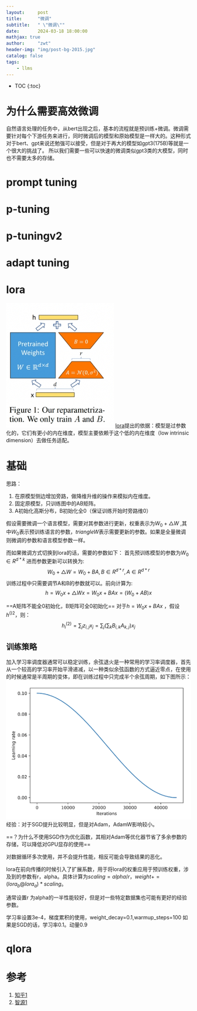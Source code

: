 ```yaml
---
layout:     post
title:      "微调"
subtitle:   " \"微调\""
date:       2024-03-18 18:00:00
mathjax: true
author:     "zwt"
header-img: "img/post-bg-2015.jpg"
catalog: false
tags:
    - llms
---
```

* TOC
{:toc}
# 为什么需要高效微调
自然语言处理的任务中，从bert出现之后，基本的流程就是预训练+微调。微调需要针对每个下游任务来进行，同时微调后的模型和原始模型是一样大的。这种形式对于bert、gpt来说还勉强可以接受，但是对于再大的模型如gpt3(175B)等就是一个很大的挑战了。
所以我们需要一些可以快速的微调类似gpt3类的大模型，同时也不需要太多的存储。
# prompt tuning

# p-tuning

# p-tuningv2

# adapt tuning

# lora
![](../../img/大模型/peft/lora.png)
[lora](https://arxiv.org/pdf/2106.09685.pdf)提出的依据：模型是过参数化的，它们有更小的内在维度，模型主要依赖于这个低的内在维度（low intrinsic dimension）去做任务适配。
# 基础
思路：
1. 在原模型侧边增加旁路，做降维升维的操作来模拟内在维度。
2. 固定原模型，只训练图中的AB矩阵。
3. A初始化高斯分布，B初始化全0（保证训练开始时旁路维0）

假设需要微调一个语言模型，需要对其参数进行更新，权重表示为$W_0+\triangle W$ ,其中$W_0$表示预训练语言的参数，$triangle W$表示需要更新的参数。如果是全量微调则微调的参数和语言模型参数一样。

而如果微调方式切换到lora的话，需要的参数如下：
首先预训练模型的参数为$W_0 \in R^{d*k}$  进而参数更新可以转换为:
$$
W_0 + \triangle W =  W_0 + BA,  B \in R^{d*r} , A \in R^{d*r}
$$
训练过程中只需要调节A和B的参数就可以。前向计算为:
$$
h = W_0x+ \triangle W x = W_0 x +BAx = (W_0 + AB)x
$$

==A矩阵不能全0初始化，B矩阵可全0初始化==
对于$h = W_0x + BAx$ ，假设$h^{()2}$，则：
$$
h_i^{(2)}=\sum_j z_{i, j} x_j=\sum_j\left(\sum_k B_{i, k} A_{k, j}\right) x_j
$$
## 训练策略
加入学习率调度器通常可以稳定训练，余弦退火是一种常用的学习率调度器，首先从一个较高的学习率开始平滑递减，以一种类似余弦函数的方式逼近零点，在使用的时候通常是半周期的变体，即在训练过程中只完成半个余弦周期，如下图所示：
![](../../img/大模型/peft/余弦退火.png)
经验：对于SGD提升比较明显，但是对Adam，AdamW影响较小。

==？为什么不使用SGD作为优化函数，其相对Adam等优化器节省了多余参数的存储，可以降低对GPU显存的使用==

对数据循环多次使用，并不会提升性能，相反可能会导致结果的恶化。

lora在前向传播的时候引入了扩展系数，用于将lora的权重应用于预训练权重，涉及到的参数有r，alpha。具体计算为$scaling = alpha / r$，$weight += (lora_b @ lora_a) * scaling$。

通常设置r 为alpha的一半性能较好，但是对一些特定数据集也可能有更好的经验参数。

学习率设置3e-4，梯度累积的使用，weight_decay=0.1,warmup_steps=100
如果是SGD的话，学习率0.1。动量0.9

# qlora


# 参考
1. [知乎1](https://www.zhihu.com/tardis/zm/art/623543497?source_id=1003)
2. [智源1](https://hub.baai.ac.cn/view/33321)